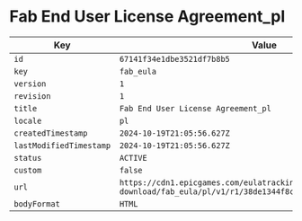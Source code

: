 # Fab End User License Agreement_pl

| Key | Value |
| --- | ----- |
| `id` | `67141f34e1dbe3521df7b8b5` |
| `key` | `fab_eula` |
| `version` | `1` |
| `revision` | `1` |
| `title` | `Fab End User License Agreement_pl` |
| `locale` | `pl` |
| `createdTimestamp` | `2024-10-19T21:05:56.627Z` |
| `lastModifiedTimestamp` | `2024-10-19T21:05:56.627Z` |
| `status` | `ACTIVE` |
| `custom` | `false` |
| `url` | `https://cdn1.epicgames.com/eulatracking-download/fab_eula/pl/v1/r1/38de1344f8c1680266d8b1c25d2b72f3.pdf` |
| `bodyFormat` | `HTML` |
